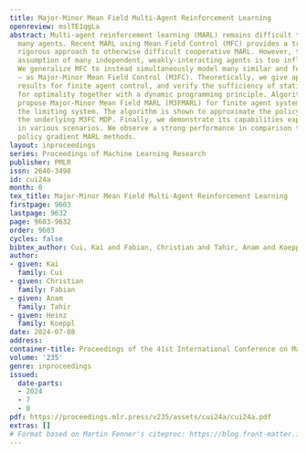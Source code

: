 ```yaml
---
title: Major-Minor Mean Field Multi-Agent Reinforcement Learning
openreview: mslTE1qgLa
abstract: Multi-agent reinforcement learning (MARL) remains difficult to scale to
  many agents. Recent MARL using Mean Field Control (MFC) provides a tractable and
  rigorous approach to otherwise difficult cooperative MARL. However, the strict MFC
  assumption of many independent, weakly-interacting agents is too inflexible in practice.
  We generalize MFC to instead simultaneously model many similar and few complex agents
  – as Major-Minor Mean Field Control (M3FC). Theoretically, we give approximation
  results for finite agent control, and verify the sufficiency of stationary policies
  for optimality together with a dynamic programming principle. Algorithmically, we
  propose Major-Minor Mean Field MARL (M3FMARL) for finite agent systems instead of
  the limiting system. The algorithm is shown to approximate the policy gradient of
  the underlying M3FC MDP. Finally, we demonstrate its capabilities experimentally
  in various scenarios. We observe a strong performance in comparison to state-of-the-art
  policy gradient MARL methods.
layout: inproceedings
series: Proceedings of Machine Learning Research
publisher: PMLR
issn: 2640-3498
id: cui24a
month: 0
tex_title: Major-Minor Mean Field Multi-Agent Reinforcement Learning
firstpage: 9603
lastpage: 9632
page: 9603-9632
order: 9603
cycles: false
bibtex_author: Cui, Kai and Fabian, Christian and Tahir, Anam and Koeppl, Heinz
author:
- given: Kai
  family: Cui
- given: Christian
  family: Fabian
- given: Anam
  family: Tahir
- given: Heinz
  family: Koeppl
date: 2024-07-08
address:
container-title: Proceedings of the 41st International Conference on Machine Learning
volume: '235'
genre: inproceedings
issued:
  date-parts:
  - 2024
  - 7
  - 8
pdf: https://proceedings.mlr.press/v235/assets/cui24a/cui24a.pdf
extras: []
# Format based on Martin Fenner's citeproc: https://blog.front-matter.io/posts/citeproc-yaml-for-bibliographies/
---
```

